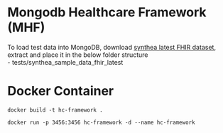 # Mongodb Healthcare Framework (MHF)

To load test data into MongoDB, download [synthea latest FHIR dataset](https://synthetichealth.github.io/synthea-sample-data/downloads/latest/synthea_sample_data_fhir_latest.zip), extract and place it in the below folder structure<br>
    - tests/synthea_sample_data_fhir_latest


# Docker Container
```
docker build -t hc-framework .
```

```
docker run -p 3456:3456 hc-framework -d --name hc-framework 
```